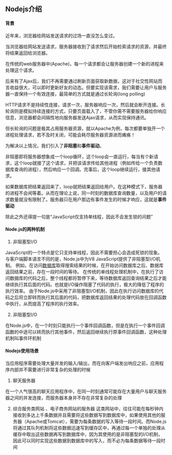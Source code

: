 ## Nodejs介绍

#### 背景

近年来，浏览器给网站发送请求的过场一直没怎么变过。

当浏览器给网站发送请求，服务器接收到了请求然后开始检索请求的资源，并最终将结果返回给浏览器。

在传统的web服务器中(Apache)，每一个请求都会让服务器创建一个新的进程来处理这个请求。

后来有了Ajax后，我们不再需要通过刷新页面获取新数据，这对于社交性网站而言收益很大，可以即时更新好友的动态。但要实现该需求，我们需要让用户与服务器一直保持一个有效连接，最简单的方式就是通过长轮询(long polling)

HTTP请求不是持续性连接，请求一次，服务器响应一次，然后就会断开连接。长轮询则是模拟持续连接的方式，只要页面载入了，不管你需不需要服务器给你响应信息，浏览器都会间隔性地向服务器发送Ajax请求，从而实现保持通讯。

但长轮询的问题是极其占用服务器资源，就以Apache为例，每次都要单独开一个进程处理请求，若不及时关闭，可能会耗尽服务器资源进而瘫痪！

为解决以上情况，我们引入了**非阻塞**和**事件驱动**。

非阻塞即将服务器想象成一个loop循环，这个loop会一直运行，每当有个新请求，这个loop就接了这个请求，并把该请求传给其他进程（例如传给一个负责数据库查询的进程），然后响应一个回调。完事后，这个loop继续运行，接其他请求。

如果数据库把结果返回来了，loop就把结果返回给用户。在这种模式下，服务器的进程不会闲等着。从而在理论上说，同一时刻的数据库查询数量，以及用户的请求数量就没有限制了。服务器只在用户那边有事件发生的时候才响应，这就是**事件驱动**

除此之外还得提一句是“JavaScript仅支持单线程，因此不会发生锁的问题”

#### Node.js的两种机制
1.  非阻塞型I/O

JavaScript的一个特点是它只支持单线程，因此不需要担心会造成死锁的现象。 与客户端脚本语言不同的是，Node.js中为V8 JavaScript提供了非阻塞型I/O机制。 例如，在访问[数据库](https://cloud.tencent.com/solution/database?from=10680)取得搜索结果的时候，在开始访问数据库之后、数据库返回结果之前，存在一段时间的等待。 在传统的单线程处理机制中，在执行了访问数据库的代码之后，整个线程都将暂停下来，等待数据库返回查询结果之后才能继续执行其后面的代码。也就是I/O操作阻塞了代码的执行，极大的降低了程序的执行效率。 由于Node.js中采用了非阻塞型I/O机制，因此在执行访问数据库的代码之后将立即转而执行其后面的代码，把数据库返回结果的处理代码放在回调函数中执行，从而提高了程序的执行效率。

2.  非阻塞型I/O

在Node.js中，在一个时刻只能执行一个事件回调函数，但是在执行一个事件回调函数的中途可以转而执行其他事件，然后返回继续执行原事件回调函数，这种处理机制叫事件环机制

#### Nodejs使用场景
当应用程序需要处理大量并发的输入/输出，而在向客户端发出响应之前，应用程序内部并不需要进行非常复杂的处理的时候

1.  聊天服务器

在一个人气很高的聊天应用程序中，在同一时刻通常可能存在大量用户与聊天服务器之间的并发连接，而服务器本身并不存在非常复杂的处理

2.  综合服务类网站 、电子商务网站的服务器 这类网站中，往往可能在每秒钟内接收到多达上千条数据并且需要将这些数据写到数据库中，如果使用其他的服务器（Apache或Tomcat），需要为每条数据的写入等待一段时间。而Node.js将通过其队列机制将这些数据迅速写到缓存区中，再通过每一个单独的处理从缓存中取出这些数据再写到数据库中，因为其使用的是非阻塞型的I/O机制，因此可以同时实现这些数据到数据库中的写入，而不必为每条数据等待一段时间